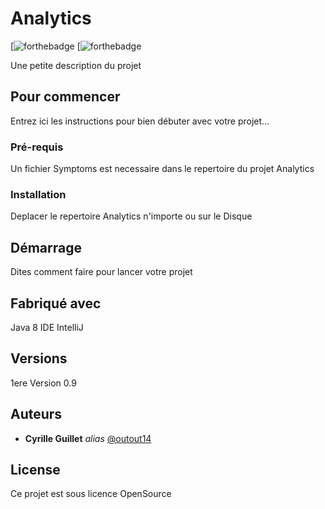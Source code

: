 # Analytics

[![forthebadge](https://forthebadge.com/images/badges/made-with-java.svg)  [![forthebadge]([![forthebadge](https://forthebadge.com/images/badges/made-with-java.svg)](https://forthebadge.com))

Une petite description du projet

## Pour commencer

Entrez ici les instructions pour bien débuter avec votre projet...

### Pré-requis

Un fichier Symptoms est necessaire dans le repertoire du projet Analytics

### Installation

Deplacer le repertoire Analytics n'importe ou sur le Disque

## Démarrage

Dites comment faire pour lancer votre projet

## Fabriqué avec

Java 8
IDE IntelliJ

## Versions
1ere Version 0.9

## Auteurs

* **Cyrille Guillet** _alias_ [@outout14](https://github.com/slingshot-dev)


## License

Ce projet est sous licence OpenSource
